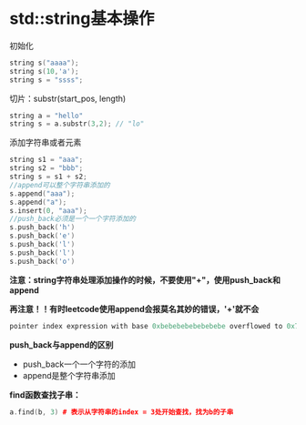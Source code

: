 # std::string基本操作

初始化

```cpp
string s("aaaa");
string s(10,'a');
string s = "ssss";
```

切片：substr\(start\_pos, length\)

```cpp
string a = "hello"
string s = a.substr(3,2); // "lo"
```

添加字符串或者元素

```cpp
string s1 = "aaa";
string s2 = "bbb";
string s = s1 + s2;
//append可以整个字符串添加的
s.append("aaa");
s.append("a");
s.insert(0, "aaa");
//push_back必须是一个一个字符添加的
s.push_back('h')
s.push_back('e')
s.push_back('l')
s.push_back('l')
s.push_back('o')
```

**注意：string字符串处理添加操作的时候，不要使用"+"，使用push\_back和append**

**再注意！！有时leetcode使用append会报莫名其妙的错误，'+'就不会**

```cpp
pointer index expression with base 0xbebebebebebebebe overflowed to 0x7d7d7d7d7d7d7d7c (basic_string.h)
```

**push\_back与append的区别**

* push\_back一个一个字符的添加
* append是整个字符串添加

**find函数查找子串：**

```cpp
a.find(b, 3) # 表示从字符串的index = 3处开始查找，找为b的子串
```

